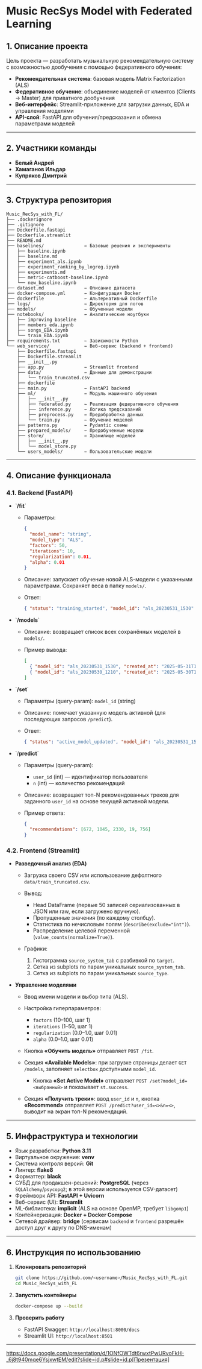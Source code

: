 # Music RecSys Model with Federated Learning

## 1. Описание проекта

Цель проекта ― разработать музыкальную рекомендательную систему с возможностью дообучения с помощью федеративного обучения:

* **Рекомендательная система**: базовая модель Matrix Factorization (ALS)
* **Федеративное обучение**: объединение моделей от клиентов (Clients → Master) для приватного дообучения
* **Веб-интерфейс**: Streamlit-приложение для загрузки данных, EDA и управления моделями
* **API-слой**: FastAPI для обучения/предсказания и обмена параметрами моделей

---

## 2. Участники команды

* **Белый Андрей**
* **Хамаганов Ильдар**
* **Купряков Дмитрий**

---



## 3. Структура репозитория

```text
Music_RecSys_with_FL/
├── .dockerignore
├── .gitignore
├── Dockerfile.fastapi
├── Dockerfile.streamlit
├── README.md
├── baselines/               ← Базовые решения и эксперименты
│   ├── baseline.ipynb
│   ├── baseline.md
│   ├── experiment_als.ipynb
│   ├── experiment_ranking_by_logreg.ipynb
│   ├── experiments.md
│   ├── metric-catboost-baseline.ipynb
│   └── new_baseline.ipynb
├── dataset.md               ← Описание датасета
├── docker-compose.yml       ← Конфигурация Docker
├── dockerfile               ← Альтернативный Dockerfile
├── logs/                    ← Директория для логов
├── models/                  ← Обученные модели
├── notebooks/               ← Аналитические ноутбуки
│   ├── improving baseline
│   ├── members_eda.ipynb
│   ├── songs_EDA.ipynb
│   └── train_EDA.ipynb
├── requirements.txt         ← Зависимости Python
└── web_service/             ← Веб-сервис (backend + frontend)
    ├── Dockerfile.fastapi
    ├── Dockerfile.streamlit
    ├── __init__.py
    ├── app.py               ← Streamlit frontend
    ├── data/                ← Данные для демонстрации
    │   └── train_truncated.csv
    ├── dockerfile
    ├── main.py              ← FastAPI backend
    ├── ml/                  ← Модуль машинного обучения
    │   ├── __init__.py
    │   ├── federated.py     ← Реализация федеративного обучения
    │   ├── inference.py     ← Логика предсказаний
    │   ├── preprocess.py    ← Предобработка данных
    │   └── train.py         ← Обучение моделей
    ├── patterns.py          ← Pydantic схемы
    ├── prepared_models/     ← Предобученные модели
    ├── store/               ← Хранилище моделей
    │   ├── __init__.py
    │   └── model_store.py
    └── users_models/        ← Пользовательские модели
```

---

## 4. Описание функционала

### 4.1. Backend (FastAPI)

* \`**/fit**\`

  * Параметры:

    ```json
    {
      "model_name": "string",
      "model_type": "ALS",
      "factors": 50,
      "iterations": 10,
      "regularization": 0.01,
      "alpha": 0.01
    }
    ```
  * Описание: запускает обучение новой ALS-модели с указанными параметрами. Сохраняет веса в папку `models/`.
  * Ответ:

    ```json
    { "status": "training_started", "model_id": "als_20230531_1530" }
    ```

* \`**/models**\`

  * Описание: возвращает список всех сохранённых моделей в `models/`.
  * Пример вывода:

    ```json
    [
      { "model_id": "als_20230531_1530", "created_at": "2025-05-31T15:30:00Z" },
      { "model_id": "als_20230530_1210", "created_at": "2025-05-30T12:10:00Z" }
    ]
    ```

* \`**/set**\`

  * Параметры (query-param): `model_id` (string)
  * Описание: помечает указанную модель активной (для последующих запросов `/predict`).
  * Ответ:

    ```json
    { "status": "active_model_updated", "model_id": "als_20230531_1530" }
    ```

* \`/**predict**\`

  * Параметры (query-param):

    * `user_id` (int) ― идентификатор пользователя
    * `n` (int) ― количество рекомендаций
  * Описание: возвращает топ-N рекомендованных треков для заданного `user_id` на основе текущей активной модели.
  * Пример ответа:

    ```json
    {
      "recommendations": [672, 1045, 2330, 19, 756]
    }
    ```

<!-- * **Федеративное обучение (Clients → Master)**

  * Клиенты (непоказано) обучают локальные копии моделей на собственных данных и отсылают градиенты/веса на endpoint `/federate` (опционально).
  * Master объединяет веса и пересчитывает глобальную модель.
  * В этой версии хранилище моделей локальное (папка `models/`), но легко адаптируется к облачным хранилищам. -->

### 4.2. Frontend (Streamlit)

* **Разведочный анализ (EDA)**

  * Загрузка своего CSV или использование дефолтного `data/train_truncated.csv`.
  * Вывод:

    * Head DataFrame (первые 50 записей сериализованных в JSON или raw, если загружено вручную).
    * Пропущенные значения (по каждому столбцу).
    * Статистика по нечисловым полям (`describe(exclude="int")`).
    * Распределение целевой переменной (`value_counts(normalize=True)`).
  * Графики:

    1. Гистограмма `source_system_tab` с разбивкой по `target`.
    2. Сетка из subplots по парам уникальных `source_system_tab`.
    3. Сетка из subplots по парам уникальных `source_type`.

* **Управление моделями**

  * Ввод имени модели и выбор типа (ALS).
  * Настройка гиперпараметров:

    * `factors` (10–100, шаг 1)
    * `iterations` (1–50, шаг 1)
    * `regularization` (0.0–1.0, шаг 0.01)
    * `alpha` (0.0–1.0, шаг 0.01)
  * Кнопка **«Обучить модель»** отправляет `POST /fit`.
  * Секция **«Available Models»**: при загрузке страницы делает `GET /models`, заполняет `selectbox` доступными `model_id`.

    * Кнопка **«Set Active Model»** отправляет `POST /set?model_id=<выбранный>` и показывает `st.success`.
  * Секция **«Получить треки»**: ввод `user_id` и `n`, кнопка **«Recommend»** отправляет `POST /predict?user_id=<>&n=<>`, выводит на экран топ-N рекомендаций.

---

## 5. Инфраструктура и технологии

* Язык разработки: **Python 3.11**
* Виртуальное окружение: **venv**
* Система контроля версий: **Git**
* Линтер: **flake8**
* Форматтер: **black**
* СУБД для продакшен-решений: **PostgreSQL** (через `SQLAlchemy`/`psycopg2`; в этой версии используется CSV-датасет)
* Фреймворк API: **FastAPI + Uvicorn**
* Веб-сервис (UI): **Streamlit**
* ML-библиотека: **implicit** (ALS на основе OpenMP, требует `libgomp1`)
* Контейнеризация: **Docker + Docker Compose**
* Сетевой драйвер: **bridge** (сервисам `backend` и `frontend` разрешён доступ друг к другу по DNS-именам)

---

## 6. Инструкция по использованию

1. **Клонировать репозиторий**

   ```bash
   git clone https://github.com/<username>/Music_RecSys_with_FL.git
   cd Music_RecSys_with_FL
   ```
2. **Запустить контейнеры**

   ```bash
   docker-compose up --build
   ```
4. **Проверить работу**

   * FastAPI Swagger: `http://localhost:8000/docs`
   * Streamlit UI: `http://localhost:8501`

---

https://docs.google.com/presentation/d/1ONfOWTdt6rwxtPwURvoFkH-_6j8t940mqe6YsjxwtEM/edit?slide=id.p#slide=id.p[Презентация]
